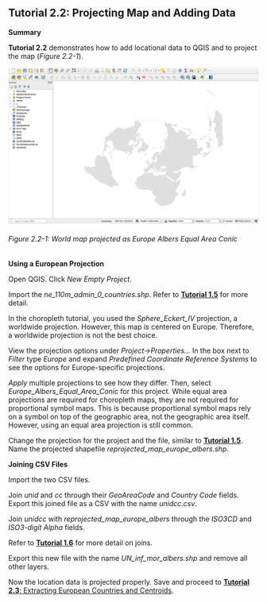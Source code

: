 ## Tutorial 2.2: Projecting Map and Adding Data

**Summary**

**Tutorial 2.2** demonstrates how to add locational data to QGIS and to project the map (*Figure 2.2-1*).

![](2.2_project_and_data_images/image_0.png)

###### Figure 2.2-1: World map projected as Europe Albers Equal Area Conic

**Using a European Projection**

Open QGIS. Click *New Empty Project*.

Import the *ne_110m_admin_0_countries.shp*. Refer to [**Tutorial 1.5**](/1_Choropleth/1.5_Project_and_Save.md) for more detail.

In the choropleth tutorial, you used the *Sphere_Eckert_IV* projection, a worldwide projection. However, this map is centered on Europe. Therefore, a worldwide projection is not the best choice.

View the projection options under *Project→Properties…* In the box next to *Filter* type *Europe* and expand *Predefined Coordinate Reference Systems* to see the options for Europe-specific projections.

*Apply* multiple projections to see how they differ. Then, select *Europe_Albers_Equal_Area_Conic* for this project. While equal area projections are required for choropleth maps, they are not required for proportional symbol maps. This is because proportional symbol maps rely on a symbol on top of the geographic area, not the geographic area itself. However, using an equal area projection is still common.

Change the projection for the project and the file, similar to [**Tutorial 1.5**](/1_Choropleth/1.5_Project_and_Save.md). Name the projected shapefile *reprojected_map_europe_albers.shp*.

**Joining CSV Files**

Import the two CSV files. 

Join *unid* and *cc* through their *GeoAreaCode* and *Country Code* fields. Export this joined file as a CSV with the name *unidcc.csv*.

Join *unidcc* with *reprojected_map_europe_albers* through the *ISO3CD* and *ISO3-digit Alpha* fields.

Refer to [**Tutorial 1.6**](/1_Choropleth/1.6_Add_Data.md) for more detail on joins.

Export this new file with the name *UN_inf_mor_albers.shp* and remove all other layers.

Now the location data is projected properly. Save and proceed to [**Tutorial 2.3**: Extracting European Countries and Centroids](/2_Proportional_Symbol/2.3_select_europe_and_centroids.md).


